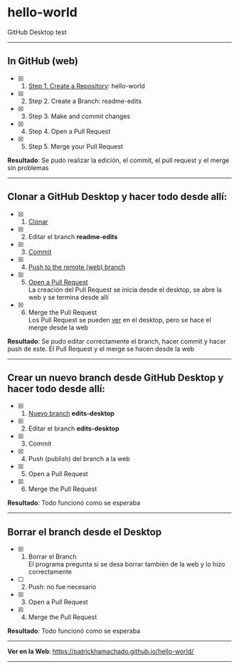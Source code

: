 # hello-world
GitHub Desktop test

---

## In GitHub (web)

- [x] 1. [Step 1. Create a Repository](https://guides.github.com/activities/hello-world/): hello-world
- [x] 2. Step 2. Create a Branch: readme-edits
- [x] 3. Step 3. Make and commit changes
- [x] 4. Step 4. Open a Pull Request
- [x] 5. Step 5. Merge your Pull Request

**Resultado**: Se pudo realizar la edición, el commit, el pull request y el merge sin problemas

---

## Clonar a GitHub Desktop y hacer todo desde allí:

- [x] 1. [Clonar](https://help.github.com/desktop/guides/contributing-to-projects/cloning-a-repository-from-github-desktop/)
- [x] 2. Editar el branch **readme-edits**
- [x] 3. [Commit](https://help.github.com/desktop/guides/contributing-to-projects/committing-and-reviewing-changes-to-your-project/)
- [x] 4. [Push to the remote (web) branch](https://help.github.com/desktop/guides/contributing-to-projects/committing-and-reviewing-changes-to-your-project/)
- [x] 5. [Open a Pull Request](https://help.github.com/desktop/guides/contributing-to-projects/creating-a-pull-request/)  
    La creación del Pull Request se inicia desde el desktop, se abre la web y se termina desde allí
- [x] 6. Merge the Pull Request  
    Los Pull Request se pueden [ver](https://help.github.com/desktop/guides/contributing-to-projects/accessing-a-pull-request-locally/) en el desktop, pero se hace el merge desde la web

**Resultado**: Se pudo editar correctamente el branch, hacer commit y hacer push de este. El Pull Request y el merge se hacen desde la web

---

## Crear un nuevo branch desde GitHub Desktop y hacer todo desde allí:

- [x] 1. [Nuevo branch](https://help.github.com/desktop/guides/contributing-to-projects/creating-a-branch-for-your-work/) **edits-desktop**
- [x] 2. Editar el branch **edits-desktop**
- [x] 3. Commit
- [x] 4. Push (publish) del branch a la web
- [x] 5. Open a Pull Request
- [x] 6. Merge the Pull Request

**Resultado**: Todo funcionó como se esperaba

---

## Borrar el branch desde el Desktop

- [x] 1. Borrar el Branch  
    El programa pregunta si se desa borrar también de la web y lo hizo correctamente
- [ ] 2. Push: no fue necesario
- [x] 3. Open a Pull Request
- [x] 4. Merge the Pull Request

**Resultado**: Todo funcionó como se esperaba

---

**Ver en la Web**: <https://patrickhamachado.github.io/hello-world/>

---
